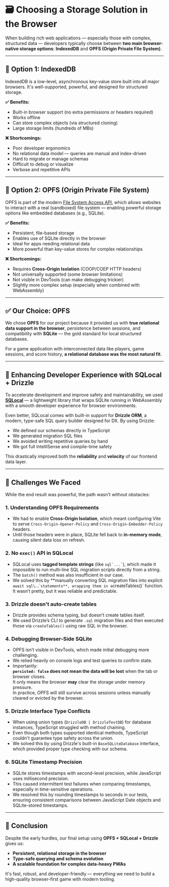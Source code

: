 # 🗃️ Choosing a Storage Solution in the Browser

When building rich web applications — especially those with complex, structured data — developers typically choose between **two main browser-native storage options**: **IndexedDB** and **OPFS (Origin Private File System)**.

---

## 🔹 Option 1: IndexedDB

IndexedDB is a low-level, asynchronous key-value store built into all major browsers. It's well-supported, powerful, and designed for structured storage.

**✅ Benefits:**

- Built-in browser support (no extra permissions or headers required)
- Works offline
- Can store complex objects (via structured cloning)
- Large storage limits (hundreds of MBs)

**❌ Shortcomings:**

- Poor developer ergonomics
- No relational data model — queries are manual and index-driven
- Hard to migrate or manage schemas
- Difficult to debug or visualize
- Verbose and repetitive APIs

---

## 🔹 Option 2: OPFS (Origin Private File System)

OPFS is part of the modern [File System Access API](https://developer.mozilla.org/en-US/docs/Web/API/File_System_Access_API), which allows websites to interact with a real (sandboxed) file system — enabling powerful storage options like embedded databases (e.g., SQLite).

**✅ Benefits:**

- Persistent, file-based storage
- Enables use of SQLite directly in the browser
- Ideal for apps needing relational data
- More powerful than key-value stores for complex relationships

**❌ Shortcomings:**

- Requires **Cross-Origin Isolation** (COOP/COEP HTTP headers)
- Not universally supported (some browser limitations)
- Not visible in DevTools (can make debugging trickier)
- Slightly more complex setup (especially when combined with WebAssembly)

---

## ✅ Our Choice: OPFS

We chose **OPFS** for our project because it provided us with **true relational data support in the browser**, persistence between sessions, and compatibility with **SQLite** — the gold standard for local structured databases.

For a game application with interconnected data like players, game sessions, and score history, **a relational database was the most natural fit**.

---

## 🚀 Enhancing Developer Experience with SQLocal + Drizzle

To accelerate development and improve safety and maintainability, we used **[SQLocal](https://sqlocal.dallashoffman.com/)** — a lightweight library that wraps SQLite running in WebAssembly with a smooth developer experience for browser environments.

Even better, SQLocal comes with built-in support for **Drizzle ORM**, a modern, type-safe SQL query builder designed for DX. By using Drizzle:

- We defined our schemas directly in TypeScript
- We generated migration SQL files
- We avoided writing repetitive queries by hand
- We got full IntelliSense and compile-time safety

This drastically improved both the **reliability** and **velocity** of our frontend data layer.

---

## 🧩 Challenges We Faced

While the end result was powerful, the path wasn't without obstacles:

### 1. Understanding OPFS Requirements

- We had to enable **Cross-Origin Isolation**, which meant configuring Vite to serve `Cross-Origin-Opener-Policy` and `Cross-Origin-Embedder-Policy` headers.
- Until those headers were in place, SQLite fell back to **in-memory mode**, causing silent data loss on refresh.

### 2. No `exec()` API in SQLocal

- SQLocal uses **tagged template strings** (like `` sql`...` ``), which made it impossible to run multi-line SQL migration scripts directly from a string.
- The `batch()` method was also insufficient in our case.
- We solved this by **manually converting SQL migration files into explicit `await sql\`...\`` statements**, wrapping them in a `createTables()` function. It wasn’t pretty, but it was reliable and predictable.

### 3. Drizzle doesn't auto-create tables

- Drizzle provides schema typing, but doesn't create tables itself.
- We used Drizzle’s CLI to generate `.sql` migration files and then executed those via `createTables()` using raw SQL in the browser.

### 4. Debugging Browser-Side SQLite

- OPFS isn’t visible in DevTools, which made initial debugging more challenging.
- We relied heavily on console logs and test queries to confirm state.
- Importantly:  
  **`persisted: false` does not mean the data will be lost** when the tab or browser closes.  
  It only means the browser **may** clear the storage under memory pressure.  
  In practice, OPFS will still survive across sessions unless manually cleared or evicted by the browser.

### 5. Drizzle Interface Type Conflicts

- When using union types (`DrizzleDB | DrizzleTestDB`) for database instances, TypeScript struggled with method chaining.
- Even though both types supported identical methods, TypeScript couldn't guarantee type safety across the union.
- We solved this by using Drizzle's built-in `BaseSQLiteDatabase` interface, which provided proper type checking with our schema.

### 6. SQLite Timestamp Precision

- SQLite stores timestamps with second-level precision, while JavaScript uses millisecond precision.
- This caused intermittent test failures when comparing timestamps, especially in time-sensitive operations.
- We resolved this by rounding timestamps to seconds in our tests, ensuring consistent comparisons between JavaScript Date objects and SQLite-stored timestamps.

---

## 🏁 Conclusion

Despite the early hurdles, our final setup using **OPFS + SQLocal + Drizzle** gives us:

- **Persistent, relational storage in the browser**
- **Type-safe querying and schema evolution**
- **A scalable foundation for complex data-heavy PWAs**

It's fast, robust, and developer-friendly — everything we need to build a high-quality browser-first game with modern tooling.
